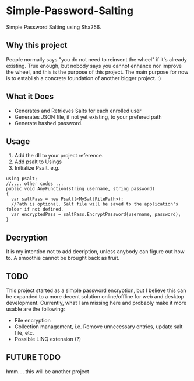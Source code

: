 # Simple-Password-Salting
Simple Password Salting using Sha256.

## Why this project
People normally says "you do not need to reinvent the wheel" if it's already existing. True enough, but nobody says you cannot enhance nor improve the wheel, and this is the purpose of this project. The main purpose for now is to establish a concrete foundation of another bigger project. :)

## What it Does
- Generates and Retrieves Salts for each enrolled user
- Generates JSON file, if not yet existing, to your prefered path
- Generate hashed password.

## Usage
1. Add the dll to your project reference.
2. Add psalt to Usings
3. Initialize Psalt. e.g.

```
using psalt;
//.... other codes ...
public void AnyFunction(string username, string password)
{
  var saltPass = new Psalt(<MySaltFilePath>); 
  //Path is optional. Salt file will be saved to the application's folder if not defined.
  var encryptedPass = saltPass.EncryptPassword(username, password);
}
```

## Decryption
It is my intention not to add decription, unless anybody can figure out how to. A smoothie cannot be brought back as fruit.

## TODO
This project started as a simple password encryption, but I believe this can be expanded to a more decent solution online/offline for web and desktop development. Currently, what I am missing here and probably make it more usable are the following:
- File encryption
- Collection management, i.e. Remove unnecessary entries, update salt file, etc.
- Possible LINQ extension (?)

## FUTURE TODO
hmm.... this will be another project
